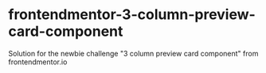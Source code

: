 # frontendmentor-3-column-preview-card-component
Solution for the newbie challenge "3 column preview card component" from frontendmentor.io
